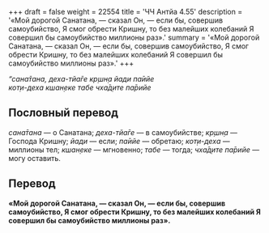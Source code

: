 +++
draft = false
weight = 22554
title = 'ЧЧ Антйа 4.55'
description = '«Мой дорогой Санатана, — сказал Он, — если бы, совершив самоубийство, Я смог обрести Кришну, то без малейших колебаний Я совершил бы самоубийство миллионы раз».'
summary = '«Мой дорогой Санатана, — сказал Он, — если бы, совершив самоубийство, Я смог обрести Кришну, то без малейших колебаний Я совершил бы самоубийство миллионы раз».'
+++

_“сана̄тана, деха-тйа̄ге кр̣шн̣а йади па̄ийе  
кот̣и-деха кшан̣еке табе чха̄д̣ите па̄рийе_

## Пословный перевод

_сана̄тана_ — о Санатана; _деха_\-_тйа̄ге_ — в самоубийстве; _кр̣шн̣а_ — Господа Кришну; _йади_ — если; _па̄ийе_ — обретаю; _кот̣и_\-_деха_ — миллионы тел; _кшан̣еке_ — мгновенно; _табе_ — тогда; _чха̄д̣ите_ _па̄рийе_ — могу оставить.

## Перевод

**«Мой дорогой Санатана, — сказал Он, — если бы, совершив самоубийство, Я смог обрести Кришну, то без малейших колебаний Я совершил бы самоубийство миллионы раз».**
